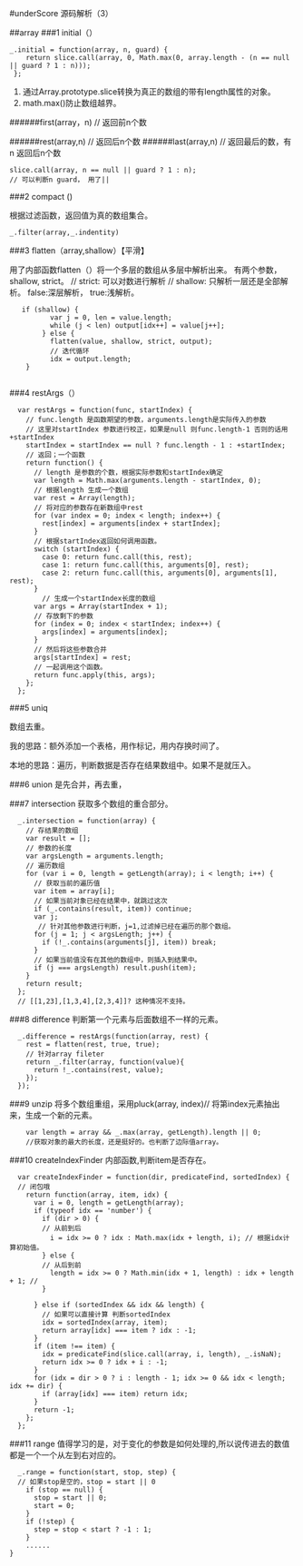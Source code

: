 #underScore 源码解析（3）

##array
###1 initial（）

```
_.initial = function(array, n, guard) {
    return slice.call(array, 0, Math.max(0, array.length - (n == null || guard ? 1 : n)));
 };

```

1. 通过Array.prototype.slice转换为真正的数组的带有length属性的对象。
2. math.max()防止数组越界。

######first(array，n) // 返回前n个数

######rest(array,n) // 返回后n个数
######last(array,n) // 返回最后的数，有n 返回后n个数
```
slice.call(array, n == null || guard ? 1 : n);
// 可以判断n guard， 用了||
```

###2 compact ()

根据过滤函数，返回值为真的数组集合。

`_.filter(array,_.indentity)`


###3 flatten（array,shallow）【平滑】

用了内部函数flatten（）将一个多层的数组从多层中解析出来。
有两个参数，shallow, strict。
// strict: 可以对数进行解析
// shallow: 只解析一层还是全部解析。 false:深层解析， true:浅解析。

```
   if (shallow) {
          var j = 0, len = value.length;
          while (j < len) output[idx++] = value[j++];
        } else {
          flatten(value, shallow, strict, output);
          // 迭代循环
          idx = output.length;
    }


```

###4 restArgs（）
```
  var restArgs = function(func, startIndex) {
    // func.length 是函数期望的参数，arguments.length是实际传入的参数
    // 这里对startIndex 参数进行校正，如果是null 则func.length-1 否则的话用+startIndex
    startIndex = startIndex == null ? func.length - 1 : +startIndex;
    // 返回；一个函数
    return function() {
      // length 是参数的个数，根据实际参数和startIndex确定
      var length = Math.max(arguments.length - startIndex, 0);
      // 根据length 生成一个数组
      var rest = Array(length);
      // 将对应的参数存在新数组中rest
      for (var index = 0; index < length; index++) {
        rest[index] = arguments[index + startIndex];
      }
      // 根据startIndex返回如何调用函数。
      switch (startIndex) {
        case 0: return func.call(this, rest);
        case 1: return func.call(this, arguments[0], rest);
        case 2: return func.call(this, arguments[0], arguments[1], rest);
      }
        // 生成一个startIndex长度的数组
      var args = Array(startIndex + 1);
      // 存放剩下的参数
      for (index = 0; index < startIndex; index++) {
        args[index] = arguments[index];
      }
      // 然后将这些参数合并
      args[startIndex] = rest;
      // 一起调用这个函数。
      return func.apply(this, args);
    };
  };
```




###5 uniq 

数组去重。

我的思路：额外添加一个表格，用作标记，用内存换时间了。

本地的思路：遍历，判断数据是否存在结果数组中。如果不是就压入。


###6 union
是先合并，再去重，

###7 intersection 
获取多个数组的重合部分。

```
  _.intersection = function(array) {
    // 存结果的数组
    var result = [];
    // 参数的长度
    var argsLength = arguments.length;
    // 遍历数组
    for (var i = 0, length = getLength(array); i < length; i++) {
      // 获取当前的遍历值
      var item = array[i];
      // 如果当前对象已经在结果中，就跳过这次
      if (_.contains(result, item)) continue;
      var j;
       // 针对其他参数进行判断，j=1,过滤掉已经在遍历的那个数组。
      for (j = 1; j < argsLength; j++) {
        if (!_.contains(arguments[j], item)) break;
      }
      // 如果当前值没有在其他的数组中，则插入到结果中。
      if (j === argsLength) result.push(item);
    }
    return result;
  };
  // [[1,23],[1,3,4],[2,3,4]]? 这种情况不支持。
```


###8 difference
判断第一个元素与后面数组不一样的元素。

```
  _.difference = restArgs(function(array, rest) {
    rest = flatten(rest, true, true);
    // 针对array fileter
    return _.filter(array, function(value){
      return !_.contains(rest, value);
    });
  });

```
###9 unzip
将多个数组重组，采用pluck(array, index)// 将第index元素抽出来，生成一个新的元素。

```
    var length = array && _.max(array, getLength).length || 0;
    //获取对象的最大的长度，还是挺好的。也判断了边际值array。

```

###10 createIndexFinder
内部函数,判断item是否存在。

```
  var createIndexFinder = function(dir, predicateFind, sortedIndex) {
  // 闭包哦
    return function(array, item, idx) {
      var i = 0, length = getLength(array);
      if (typeof idx == 'number') {
        if (dir > 0) {
        // 从前到后
          i = idx >= 0 ? idx : Math.max(idx + length, i); // 根据idx计算初始值。
        } else {
        // 从后到前
          length = idx >= 0 ? Math.min(idx + 1, length) : idx + length + 1; // 
        }
        
      } else if (sortedIndex && idx && length) {
        // 如果可以直接计算 判断sortedIndex
        idx = sortedIndex(array, item);
        return array[idx] === item ? idx : -1;
      }
      if (item !== item) {
        idx = predicateFind(slice.call(array, i, length), _.isNaN);
        return idx >= 0 ? idx + i : -1;
      }
      for (idx = dir > 0 ? i : length - 1; idx >= 0 && idx < length; idx += dir) {
        if (array[idx] === item) return idx;
      }
      return -1;
    };
  };

```
###11 range
值得学习的是，对于变化的参数是如何处理的,所以说传进去的数值都是一个一个从左到右对应的。

```
  _.range = function(start, stop, step) {
  // 如果stop是空的，stop = start || 0 
    if (stop == null) {
      stop = start || 0;
      start = 0;
    }
    if (!step) {
      step = stop < start ? -1 : 1;
    }
    ......
}

```





